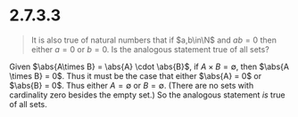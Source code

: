 # 2.7.3.3 

> It is also true of natural numbers that if $a,b\in\N$ and $ab=0$ then either
> $a=0$ or $b=0$. Is the analogous statement true of all sets?

Given $\abs{A\times B} = \abs{A} \cdot \abs{B}$, if $A \times B = \emptyset$,
then $\abs{A \times B} = 0$. Thus it must be the case that either $\abs{A} = 0$
or $\abs{B} = 0$. Thus either $A = \emptyset$ or $B = \emptyset$. (There are no
sets with cardinality zero besides the empty set.) So the analogous statement
_is_ true of all sets.
